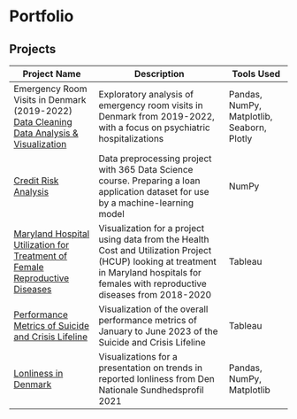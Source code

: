 # Portfolio





## Projects

|Project Name| Description| Tools Used|
|---|---|---|
|Emergency Room Visits in Denmark (2019-2022) <br> [Data Cleaning](https://github.com/ALRH-978/ALRH-978/blob/main/ER%20Visits%20in%20Denmark%20(2019-2022)/Data_Cleaning_ER_Visits_2019-2022.ipynb) <br> [Data Analysis & Visualization](https://github.com/ALRH-978/ALRH-978/blob/main/ER%20Visits%20in%20Denmark%20(2019-2022)/Data_Analysis_ER_Visits_2019-2022.ipynb)| Exploratory analysis of emergency room visits in Denmark from 2019-2022, with a focus on psychiatric hospitalizations| Pandas, NumPy, Matplotlib, Seaborn, Plotly|
|[Credit Risk Analysis](https://github.com/ALRH-978/ALRH-978/blob/main/Credit%20Risk%20Analysis%20Project/Credit_Risk_Analysis.ipynb)| Data preprocessing project with 365 Data Science course. Preparing a loan application dataset for use by a machine-learning model| NumPy|
|[Maryland Hospital Utilization for Treatment of Female Reproductive Diseases](https://github.com/ALRH-978/ALRH-978/blob/main/Maryland%20Hospital%20Utilization/Maryland%20Hospital%20Utilization-%20Female%20Reproductive%20Diseases%20(1).pdf)| Visualization for a project using data from the Health Cost and Utilization Project (HCUP) looking at treatment in Maryland hospitals for females with reproductive diseases from 2018-2020 | Tableau|
|[Performance Metrics of Suicide and Crisis Lifeline](https://github.com/ALRH-978/ALRH-978/blob/main/988%20Suicide%20and%20Crisis%20Lifeline%20Performance/988%20Suicide%20and%20Crisis%20Lifeline%20(2023)%20(1).pdf)| Visualization of the overall performance metrics of January to June 2023 of the Suicide and Crisis Lifeline| Tableau|
[Lonliness in Denmark](Lonliness_Research_in_Denmark])| Visualizations for a presentation on trends in reported lonliness from Den Nationale Sundhedsprofil 2021 | Pandas, NumPy, Matplotlib|
